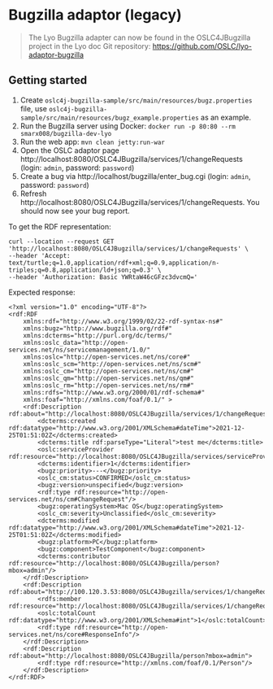 # Bugzilla adaptor (legacy)

> The Lyo Bugzilla adapter can now be found in the OSLC4JBugzilla project in the Lyo doc Git repository: https://github.com/OSLC/lyo-adaptor-bugzilla

## Getting started

1. Create `oslc4j-bugzilla-sample/src/main/resources/bugz.properties` file, use `oslc4j-bugzilla-sample/src/main/resources/bugz_example.properties` as an example.
1. Run the Bugzilla server using Docker: `docker run -p 80:80 --rm smarx008/bugzilla-dev-lyo`
1. Run the web app: `mvn clean jetty:run-war`
1. Open the OSLC adaptor page http://localhost:8080/OSLC4JBugzilla/services/1/changeRequests (login: `admin`, password: `password`)
1. Create a bug via http://localhost/bugzilla/enter_bug.cgi (login: `admin`, password: `password`)
1. Refresh http://localhost:8080/OSLC4JBugzilla/services/1/changeRequests. You should now see your bug report.

To get the RDF representation:

```
curl --location --request GET 'http://localhost:8080/OSLC4JBugzilla/services/1/changeRequests' \
--header 'Accept: text/turtle;q=1.0,application/rdf+xml;q=0.9,application/n-triples;q=0.8,application/ld+json;q=0.3' \
--header 'Authorization: Basic YWRtaW46cGFzc3dvcmQ='
```

Expected response:

```
<?xml version="1.0" encoding="UTF-8"?>
<rdf:RDF
    xmlns:rdf="http://www.w3.org/1999/02/22-rdf-syntax-ns#"
    xmlns:bugz="http://www.bugzilla.org/rdf#"
    xmlns:dcterms="http://purl.org/dc/terms/"
    xmlns:oslc_data="http://open-services.net/ns/servicemanagement/1.0/"
    xmlns:oslc="http://open-services.net/ns/core#"
    xmlns:oslc_scm="http://open-services.net/ns/scm#"
    xmlns:oslc_cm="http://open-services.net/ns/cm#"
    xmlns:oslc_qm="http://open-services.net/ns/qm#"
    xmlns:oslc_rm="http://open-services.net/ns/rm#"
    xmlns:rdfs="http://www.w3.org/2000/01/rdf-schema#"
    xmlns:foaf="http://xmlns.com/foaf/0.1/" >
    <rdf:Description rdf:about="http://localhost:8080/OSLC4JBugzilla/services/1/changeRequests/1">
        <dcterms:created rdf:datatype="http://www.w3.org/2001/XMLSchema#dateTime">2021-12-25T01:51:02Z</dcterms:created>
        <dcterms:title rdf:parseType="Literal">test me</dcterms:title>
        <oslc:serviceProvider rdf:resource="http://localhost:8080/OSLC4JBugzilla/services/serviceProviders/1"/>
        <dcterms:identifier>1</dcterms:identifier>
        <bugz:priority>---</bugz:priority>
        <oslc_cm:status>CONFIRMED</oslc_cm:status>
        <bugz:version>unspecified</bugz:version>
        <rdf:type rdf:resource="http://open-services.net/ns/cm#ChangeRequest"/>
        <bugz:operatingSystem>Mac OS</bugz:operatingSystem>
        <oslc_cm:severity>Unclassified</oslc_cm:severity>
        <dcterms:modified rdf:datatype="http://www.w3.org/2001/XMLSchema#dateTime">2021-12-25T01:51:02Z</dcterms:modified>
        <bugz:platform>PC</bugz:platform>
        <bugz:component>TestComponent</bugz:component>
        <dcterms:contributor rdf:resource="http://localhost:8080/OSLC4JBugzilla/person?mbox=admin"/>
    </rdf:Description>
    <rdf:Description rdf:about="http://100.120.3.53:8080/OSLC4JBugzilla/services/1/changeRequests">
        <rdfs:member rdf:resource="http://localhost:8080/OSLC4JBugzilla/services/1/changeRequests/1"/>
        <oslc:totalCount rdf:datatype="http://www.w3.org/2001/XMLSchema#int">1</oslc:totalCount>
        <rdf:type rdf:resource="http://open-services.net/ns/core#ResponseInfo"/>
    </rdf:Description>
    <rdf:Description rdf:about="http://localhost:8080/OSLC4JBugzilla/person?mbox=admin">
        <rdf:type rdf:resource="http://xmlns.com/foaf/0.1/Person"/>
    </rdf:Description>
</rdf:RDF>
```